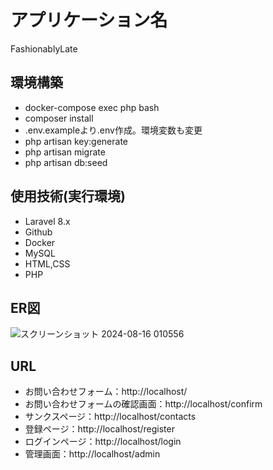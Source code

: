 # アプリケーション名
FashionablyLate

## 環境構築
- docker-compose exec php bash
- composer install
- .env.exampleより.env作成。環境変数も変更
- php artisan key:generate
- php artisan migrate
- php artisan db:seed

## 使用技術(実行環境)
- Laravel 8.x
- Github
- Docker
- MySQL
- HTML,CSS
- PHP

## ER図
![スクリーンショット 2024-08-16 010556](https://github.com/user-attachments/assets/1a8f05e8-754d-419f-9f9f-92bb6986c98d)


## URL
- お問い合わせフォーム：http://localhost/
- お問い合わせフォームの確認画面：http://localhost/confirm
- サンクスページ：http://localhost/contacts
- 登録ページ：http://localhost/register
- ログインページ：http://localhost/login
- 管理画面：http://localhost/admin
